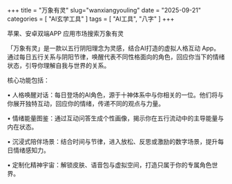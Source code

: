 +++
title = "万象有灵"
slug="wanxiangyouling"
date = "2025-09-21"
categories = [
    "AI玄学工具"
]
tags = [
    "AI工具",
    "八字"
]
+++

苹果、安卓双端APP 应用市场搜索万象有灵

「万象有灵」是一款以五行阴阳理念为灵感，结合AI打造的虚拟人格互动 App。通过每日五行关系与阴阳节律，唤醒代表不同性格面向的角色，回应你当下的情绪状态，引导你理解自我与世界的关系。

核心功能包括：

• 人格唤醒对话：每日登场的AI角色，源于十神体系中与你相关的一位。他们将与你展开独特互动，回应你的情绪，传递不同的观点与力量。

• 情绪能量图鉴：通过互动问答生成个性画像，揭示你在五行流动中的主导能量与内在状态。

• 沉浸式陪伴场景：结合时间与节律，进入放松、反思或激励的数字场景，提升每日情绪感知力。

• 定制化精神宇宙：解锁皮肤、语音包与虚拟空间，打造只属于你的专属角色世界。